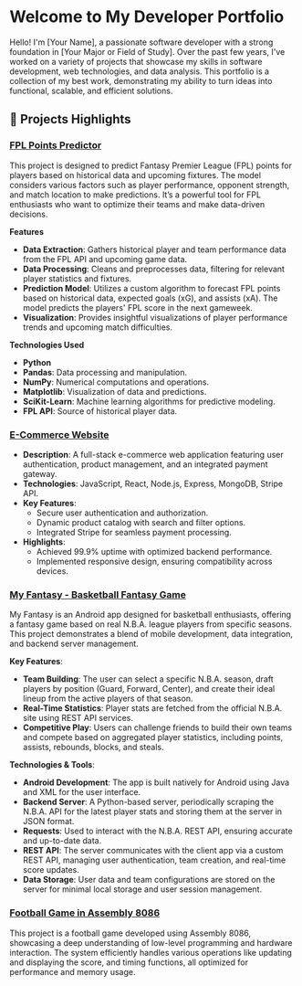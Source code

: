 # Welcome to My Developer Portfolio

Hello! I'm [Your Name], a passionate software developer with a strong foundation in [Your Major or Field of Study]. Over the past few years, I've worked on a variety of projects that showcase my skills in software development, web technologies, and data analysis. This portfolio is a collection of my best work, demonstrating my ability to turn ideas into functional, scalable, and efficient solutions.

## 📁 Projects Highlights

### [FPL Points Predictor](https://github.com/noamkyr/Noam_Kyram_FPL_Prediction.git)
This project is designed to predict Fantasy Premier League (FPL) points for players based on historical data and upcoming fixtures. The model considers various factors such as player performance, opponent strength, and match location to make predictions. It’s a powerful tool for FPL enthusiasts who want to optimize their teams and make data-driven decisions.

**Features**
- **Data Extraction**: Gathers historical player and team performance data from the FPL API and upcoming game data.
- **Data Processing**: Cleans and preprocesses data, filtering for relevant player statistics and fixtures.
- **Prediction Model**: Utilizes a custom algorithm to forecast FPL points based on historical data, expected goals (xG), and assists (xA). The model predicts the players' FPL score in the next gameweek.
- **Visualization**: Provides insightful visualizations of player performance trends and upcoming match difficulties.

**Technologies Used**
- **Python**
- **Pandas**: Data processing and manipulation.
- **NumPy**: Numerical computations and operations.
- **Matplotlib**: Visualization of data and predictions.
- **SciKit-Learn**: Machine learning algorithms for predictive modeling.
- **FPL API**: Source of historical player data.

### [E-Commerce Website](#)
- **Description**: A full-stack e-commerce web application featuring user authentication, product management, and an integrated payment gateway.
- **Technologies**: JavaScript, React, Node.js, Express, MongoDB, Stripe API.
- **Key Features**:
  - Secure user authentication and authorization.
  - Dynamic product catalog with search and filter options.
  - Integrated Stripe for seamless payment processing.
- **Highlights**:
  - Achieved 99.9% uptime with optimized backend performance.
  - Implemented responsive design, ensuring compatibility across devices.

### [My Fantasy - Basketball Fantasy Game](https://github.com/noamkyr/Noam_Kyram_client_server_project_2019.git)
My Fantasy is an Android app designed for basketball enthusiasts, offering a fantasy game based on real N.B.A. league players from specific seasons. This project demonstrates a blend of mobile development, data integration, and backend server management.

**Key Features**:
- **Team Building**: The user can select a specific N.B.A. season, draft players by position (Guard, Forward, Center), and create their ideal lineup from the active players of that season.
- **Real-Time Statistics**: Player stats are fetched from the official N.B.A. site using REST API services.
- **Competitive Play**: Users can challenge friends to build their own teams and compete based on aggregated player statistics, including points, assists, rebounds, blocks, and steals.

**Technologies & Tools**:
- **Android Development**: The app is built natively for Android using Java and XML for the user interface.
- **Backend Server**: A Python-based server, periodically scraping the N.B.A. API for the latest player stats and storing them at the server in JSON format.
- **Requests**: Used to interact with the N.B.A. REST API, ensuring accurate and up-to-date data.
- **REST API**: The server communicates with the client app via a custom REST API, managing user authentication, team creation, and real-time score updates.
- **Data Storage**: User data and team configurations are stored on the server for minimal local storage and user session management.

### [Football Game in Assembly 8086](https://github.com/noamkyr/Noam_Assembly_8086_football_project_2017-.git)
This project is a football game developed using Assembly 8086, showcasing a deep understanding of low-level programming and hardware interaction. The system efficiently handles various operations like updating and displaying the score, and timing functions, all optimized for performance and memory usage.
